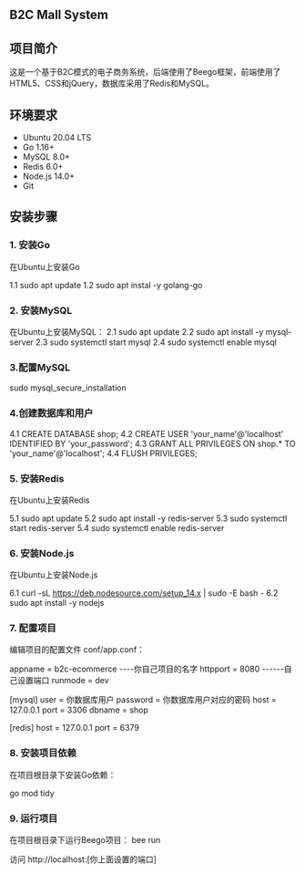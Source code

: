 ## B2C Mall System

## 项目简介

这是一个基于B2C模式的电子商务系统，后端使用了Beego框架，前端使用了HTML5、CSS和jQuery，数据库采用了Redis和MySQL。


## 环境要求

- Ubuntu 20.04 LTS
- Go 1.16+
- MySQL 8.0+
- Redis 6.0+
- Node.js 14.0+
- Git

## 安装步骤

### 1. 安装Go

在Ubuntu上安装Go

1.1 sudo apt update
1.2 sudo apt instal -y golang-go

### 2. 安装MySQL

在Ubuntu上安装MySQL：
  2.1 sudo apt update
  2.2 sudo apt install -y mysql-server
  2.3 sudo systemctl start mysql
  2.4 sudo systemctl enable mysql

### 3.配置MySQL

sudo mysql_secure_installation

### 4.创建数据库和用户

4.1 CREATE DATABASE shop;
4.2 CREATE USER 'your_name'@'localhost' IDENTIFIED BY 'your_password';
4.3 GRANT ALL PRIVILEGES ON shop.* TO 'your_name'@'localhost';
4.4 FLUSH PRIVILEGES;

### 5. 安装Redis

在Ubuntu上安装Redis

5.1 sudo apt update
5.2 sudo apt install -y redis-server
5.3 sudo systemctl start redis-server
5.4 sudo systemctl enable redis-server

### 6. 安装Node.js

在Ubuntu上安装Node.js

6.1 curl -sL https://deb.nodesource.com/setup_14.x | sudo -E bash -
6.2 sudo apt install -y nodejs


### 7. 配置项目

编辑项目的配置文件 conf/app.conf：

appname = b2c-ecommerce   ----你自己项目的名字
httpport = 8080        ------自己设置端口
runmode = dev

[mysql]
user = 你数据库用户
password = 你数据库用户对应的密码
host = 127.0.0.1
port = 3306
dbname = shop

[redis]
host = 127.0.0.1
port = 6379


### 8. 安装项目依赖

在项目根目录下安装Go依赖：

go mod tidy

### 9. 运行项目

在项目根目录下运行Beego项目：
bee run

访问 http://localhost:[你上面设置的端口]
